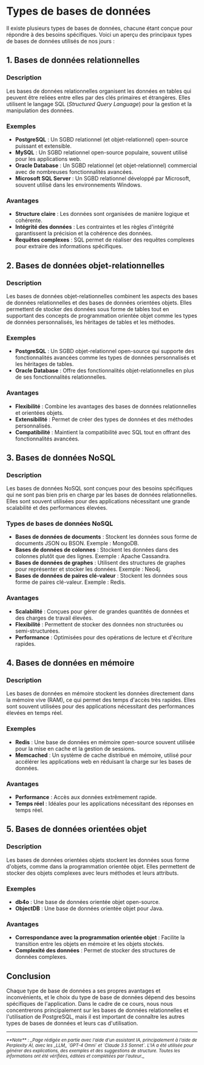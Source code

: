 # Types de bases de données

Il existe plusieurs types de bases de données, chacune étant conçue pour
répondre à des besoins spécifiques. Voici un aperçu des principaux types de
bases de données utilisés de nos jours :

## 1. Bases de données relationnelles

### Description

Les bases de données relationnelles organisent les données en tables qui peuvent
être reliées entre elles par des clés primaires et étrangères. Elles utilisent
le langage SQL (_Structured Query Language_) pour la gestion et la manipulation
des données.

### Exemples

- **PostgreSQL** : Un SGBD relationnel (et objet-relationnel) open-source
  puissant et extensible.
- **MySQL** : Un SGBD relationnel open-source populaire, souvent utilisé pour
  les applications web.
- **Oracle Database** : Un SGBD relationnel (et objet-relationnel) commercial
  avec de nombreuses fonctionnalités avancées.
- **Microsoft SQL Server** : Un SGBD relationnel développé par Microsoft,
  souvent utilisé dans les environnements Windows.

### Avantages

- **Structure claire** : Les données sont organisées de manière logique et
  cohérente.
- **Intégrité des données** : Les contraintes et les règles d'intégrité
  garantissent la précision et la cohérence des données.
- **Requêtes complexes** : SQL permet de réaliser des requêtes complexes pour
  extraire des informations spécifiques.

## 2. Bases de données objet-relationnelles

### Description

Les bases de données objet-relationnelles combinent les aspects des bases de
données relationnelles et des bases de données orientées objets. Elles
permettent de stocker des données sous forme de tables tout en supportant des
concepts de programmation orientée objet comme les types de données
personnalisés, les héritages de tables et les méthodes.

### Exemples

- **PostgreSQL** : Un SGBD objet-relationnel open-source qui supporte des
  fonctionnalités avancées comme les types de données personnalisés et les
  héritages de tables.
- **Oracle Database** : Offre des fonctionnalités objet-relationnelles en plus
  de ses fonctionnalités relationnelles.

### Avantages

- **Flexibilité** : Combine les avantages des bases de données relationnelles et
  orientées objets.
- **Extensibilité** : Permet de créer des types de données et des méthodes
  personnalisés.
- **Compatibilité** : Maintient la compatibilité avec SQL tout en offrant des
  fonctionnalités avancées.

## 3. Bases de données NoSQL

### Description

Les bases de données NoSQL sont conçues pour des besoins spécifiques qui ne sont
pas bien pris en charge par les bases de données relationnelles. Elles sont
souvent utilisées pour des applications nécessitant une grande scalabilité et
des performances élevées.

### Types de bases de données NoSQL

- **Bases de données de documents** : Stockent les données sous forme de
  documents JSON ou BSON. Exemple : MongoDB.
- **Bases de données de colonnes** : Stockent les données dans des colonnes
  plutôt que des lignes. Exemple : Apache Cassandra.
- **Bases de données de graphes** : Utilisent des structures de graphes pour
  représenter et stocker les données. Exemple : Neo4j.
- **Bases de données de paires clé-valeur** : Stockent les données sous forme de
  paires clé-valeur. Exemple : Redis.

### Avantages

- **Scalabilité** : Conçues pour gérer de grandes quantités de données et des
  charges de travail élevées.
- **Flexibilité** : Permettent de stocker des données non structurées ou
  semi-structurées.
- **Performance** : Optimisées pour des opérations de lecture et d'écriture
  rapides.

## 4. Bases de données en mémoire

### Description

Les bases de données en mémoire stockent les données directement dans la mémoire
vive (RAM), ce qui permet des temps d'accès très rapides. Elles sont souvent
utilisées pour des applications nécessitant des performances élevées en temps
réel.

### Exemples

- **Redis** : Une base de données en mémoire open-source souvent utilisée pour
  la mise en cache et la gestion de sessions.
- **Memcached** : Un système de cache distribué en mémoire, utilisé pour
  accélérer les applications web en réduisant la charge sur les bases de
  données.

### Avantages

- **Performance** : Accès aux données extrêmement rapide.
- **Temps réel** : Idéales pour les applications nécessitant des réponses en
  temps réel.

## 5. Bases de données orientées objet

### Description

Les bases de données orientées objets stockent les données sous forme d'objets,
comme dans la programmation orientée objet. Elles permettent de stocker des
objets complexes avec leurs méthodes et leurs attributs.

### Exemples

- **db4o** : Une base de données orientée objet open-source.
- **ObjectDB** : Une base de données orientée objet pour Java.

### Avantages

- **Correspondance avec la programmation orientée objet** : Facilite la
  transition entre les objets en mémoire et les objets stockés.
- **Complexité des données** : Permet de stocker des structures de données
  complexes.

## Conclusion

Chaque type de base de données a ses propres avantages et inconvénients, et le
choix du type de base de données dépend des besoins spécifiques de
l'application. Dans le cadre de ce cours, nous nous concentrerons principalement
sur les bases de données relationnelles et l'utilisation de PostgreSQL, mais il
est important de connaître les autres types de bases de données et leurs cas
d'utilisation.


-------
<small>
   <cite>
      **Note** : _Page rédigée en partie avec l'aide d'un assistant IA, principalement
      à l'aide de Perplexity AI, avec les _LLM_ `GPT-4 Omni` et `Claude 3.5 Sonnet`. L'IA
      a été utilisée pour générer des explications, des exemples et des suggestions de
      structure. Toutes les informations ont été vérifiées, éditées et complétées par
      l'auteur._
   </cite>
</small>